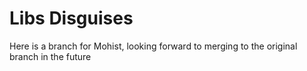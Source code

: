 Libs Disguises
=============

Here is a branch for Mohist, looking forward to merging to the original branch in the future
